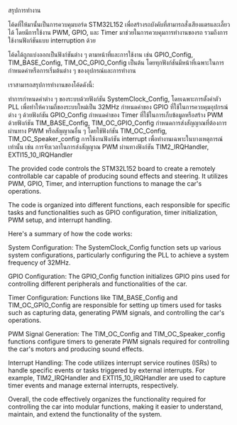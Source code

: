 สรุปการทำงาน

โค้ดที่ให้มานั้นเป็นการควบคุมบอร์ด STM32L152 เพื่อสร้างรถบังคับที่สามารถสั่งเสียงแตรและเลี้ยวได้ โดยมีการใช้งาน PWM, GPIO, และ Timer มาช่วยในการควบคุมการทำงานของรถ รวมถึงการใช้งานฟังก์ชันแบบ interruption ด้วย

โค้ดได้ถูกแบ่งออกเป็นฟังก์ชันต่าง ๆ ตามหน้าที่และการใช้งาน เช่น GPIO_Config, TIM_BASE_Config, TIM_OC_GPIO_Config เป็นต้น โดยทุกฟังก์ชันมีหน้าที่เฉพาะในการกำหนดค่าหรือการเริ่มต้นต่าง ๆ ของอุปกรณ์และการทำงาน

เราสามารถสรุปการทำงานของโค้ดดังนี้:

ทำการกำหนดค่าต่าง ๆ ของระบบด้วยฟังก์ชัน SystemClock_Config, โดยเฉพาะการตั้งค่าตัว PLL เพื่อทำให้ความถี่ของระบบใหม่เป็น 32MHz
กำหนดค่าของ GPIO ที่ใช้ในการควบคุมอุปกรณ์ต่าง ๆ ด้วยฟังก์ชัน GPIO_Config
กำหนดค่าของ Timer ที่ใช้ในการเก็บข้อมูลหรือสร้าง PWM ด้วยฟังก์ชัน TIM_BASE_Config, TIM_OC_GPIO_Config
กำหนดการส่งสัญญาณที่ต้องการผ่านทาง PWM หรือสัญญาณอื่น ๆ โดยใช้ฟังก์ชัน TIM_OC_Config, TIM_OC_Speaker_config
การใช้งานฟังก์ชัน interrupt เพื่อทำงานเฉพาะในบางเหตุการณ์เท่านั้น เช่น การจับเวลาในการส่งสัญญาณ PWM ผ่านทางฟังก์ชัน TIM2_IRQHandler, EXTI15_10_IRQHandler

The provided code controls the STM32L152 board to create a remotely controllable car capable of producing sound effects and steering. It utilizes PWM, GPIO, Timer, and interruption functions to manage the car's operations.

The code is organized into different functions, each responsible for specific tasks and functionalities such as GPIO configuration, timer initialization, PWM setup, and interrupt handling.

Here's a summary of how the code works:

System Configuration: The SystemClock_Config function sets up various system configurations, particularly configuring the PLL to achieve a system frequency of 32MHz.

GPIO Configuration: The GPIO_Config function initializes GPIO pins used for controlling different peripherals and functionalities of the car.

Timer Configuration: Functions like TIM_BASE_Config and TIM_OC_GPIO_Config are responsible for setting up timers used for tasks such as capturing data, generating PWM signals, and controlling the car's operations.

PWM Signal Generation: The TIM_OC_Config and TIM_OC_Speaker_config functions configure timers to generate PWM signals required for controlling the car's motors and producing sound effects.

Interrupt Handling: The code utilizes interrupt service routines (ISRs) to handle specific events or tasks triggered by external interrupts. For example, TIM2_IRQHandler and EXTI15_10_IRQHandler are used to capture timer events and manage external interrupts, respectively.

Overall, the code effectively organizes the functionality required for controlling the car into modular functions, making it easier to understand, maintain, and extend the functionality of the system.
